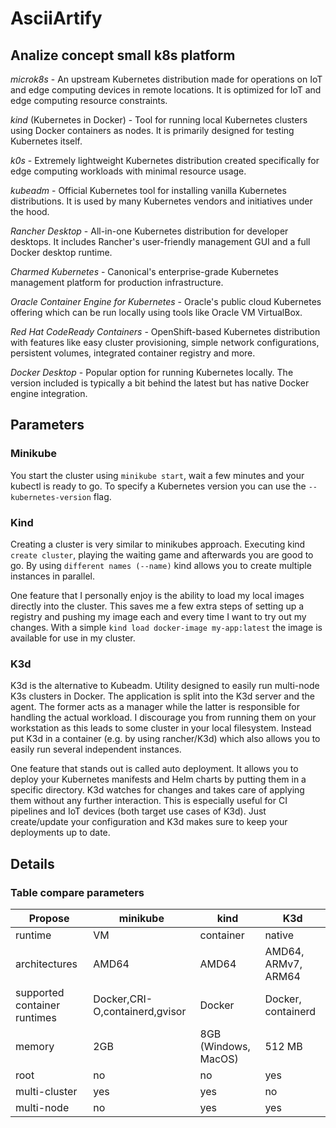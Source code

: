 # AsciiArtify

## Analize concept small k8s platform

*microk8s* - An upstream Kubernetes distribution made for operations on IoT and edge computing devices in remote locations. It is optimized for IoT and edge computing resource constraints.

*kind* (Kubernetes in Docker) - Tool for running local Kubernetes clusters using Docker containers as nodes. It is primarily designed for testing Kubernetes itself.

*k0s* - Extremely lightweight Kubernetes distribution created specifically for edge computing workloads with minimal resource usage.

*kubeadm* - Official Kubernetes tool for installing vanilla Kubernetes distributions. It is used by many Kubernetes vendors and initiatives under the hood.

*Rancher Desktop* - All-in-one Kubernetes distribution for developer desktops. It includes Rancher's user-friendly management GUI and a full Docker desktop runtime.

*Charmed Kubernetes* - Canonical's enterprise-grade Kubernetes management platform for production infrastructure.

*Oracle Container Engine for Kubernetes* - Oracle's public cloud Kubernetes offering which can be run locally using tools like Oracle VM VirtualBox.

*Red Hat CodeReady Containers* - OpenShift-based Kubernetes distribution with features like easy cluster provisioning, simple network configurations, persistent volumes, integrated container registry and more.

*Docker Desktop* - Popular option for running Kubernetes locally. The version included is typically a bit behind the latest but has native Docker engine integration.

## Parameters

### Minikube

 You start the cluster using ```minikube start```, wait a few minutes and your kubectl is ready to go. To specify a Kubernetes version you can use the ```--kubernetes-version``` flag.

### Kind

Creating a cluster is very similar to minikubes approach. Executing kind ```create cluster```, playing the waiting game and afterwards you are good to go. By using ```different names (--name)``` kind allows you to create multiple instances in parallel.

One feature that I personally enjoy is the ability to load my local images directly into the cluster. This saves me a few extra steps of setting up a registry and pushing my image each and every time I want to try out my changes. With a simple ```kind load docker-image my-app:latest``` the image is available for use in my cluster.

### K3d

K3d is the alternative to Kubeadm. Utility designed to easily run multi-node K3s clusters in Docker.
The application is split into the K3d server and the agent. The former acts as a manager while the latter is responsible for handling the actual workload. I discourage you from running them on your workstation as this leads to some cluster in your local filesystem. Instead put K3d in a container (e.g. by using rancher/K3d) which also allows you to easily run several independent instances.

One feature that stands out is called auto deployment. It allows you to deploy your Kubernetes manifests and Helm charts by putting them in a specific directory. K3d watches for changes and takes care of applying them without any further interaction. This is especially useful for CI pipelines and IoT devices (both target use cases of K3d). Just create/update your configuration and K3d makes sure to keep your deployments up to date.

## Details

### Table compare parameters

| Propose | minikube | kind | K3d |
|---------|----------|------|-----|
| runtime | VM | container | native |
| architectures | AMD64 | AMD64 | AMD64, ARMv7, ARM64 |
| supported container runtimes | Docker,CRI-O,containerd,gvisor | Docker | Docker, containerd |
| memory | 2GB | 8GB (Windows, MacOS) | 512 MB |
| root | no | no | yes |
| multi-cluster | yes | yes | no |
| multi-node | no | yes | yes |
